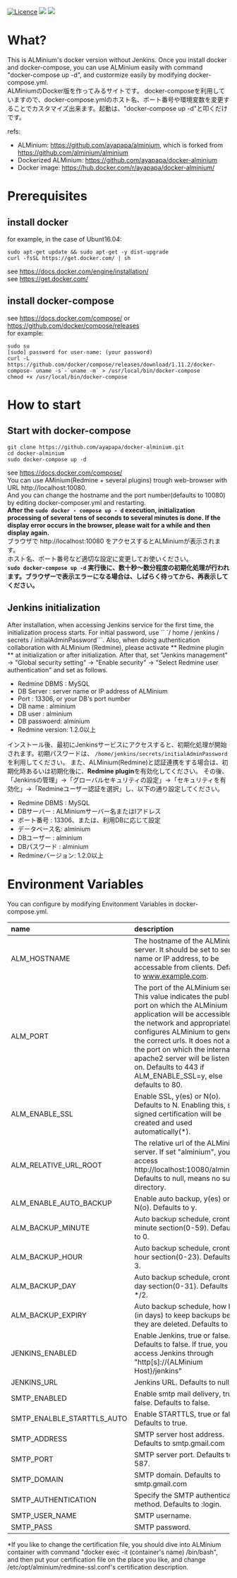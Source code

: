 
[![Licence](https://img.shields.io/npm/l/express.svg)](https://github.com/ayapapa/docker-alminium/edit/master/LICENSE)
[![](https://images.microbadger.com/badges/image/ayapapa/docker-alminium.svg)](https://microbadger.com/images/ayapapa/docker-alminium "Get your own image badge on microbadger.com")
[![](https://images.microbadger.com/badges/version/ayapapa/docker-alminium.svg)](https://microbadger.com/images/ayapapa/docker-alminium "Get your own version badge on microbadger.com")

# What?
This is ALMinium's docker version without Jenkins. Once you install docker and docker-compose, you can use ALMinium easily with command "docker-compose up -d", and custormize easily by modifying docker-compose.yml.  
ALMiniumのDocker版を作ってみるサイトです。
docker-composeを利用していますので、docker-compose.ymlのホスト名、ポート番号や環境変数を変更することでカスタマイズ出来ます。起動は、"docker-compose up -d"と叩くだけです。  

refs:  
* ALMinium: https://github.com/ayapapa/alminium, which is forked from https://github.com/alminium/alminium  
* Dockerized ALMinium: https://github.com/ayapapa/docker-alminium  
* Docker image: https://hub.docker.com/r/ayapapa/docker-alminium/  

# Prerequisites
## install docker
for example, in the case of Ubunt16.04:
```shell
sudo apt-get update && sudo apt-get -y dist-upgrade
curl -fsSL https://get.docker.com/ | sh
```
see https://docs.docker.com/engine/installation/   
see https://get.docker.com/

## install docker-compose
see https://docs.docker.com/compose/  or https://github.com/docker/compose/releases  
for example:
```shell
sudo su
[sudo] password for user-name: (your password)
curl -L https://github.com/docker/compose/releases/download/1.11.2/docker-compose-`uname -s`-`uname -m` > /usr/local/bin/docker-compose
chmod +x /usr/local/bin/docker-compose
```

# How to start  
## Start with docker-compose
```shell
git clone https://github.com/ayapapa/docker-alminium.git  
cd docker-alminium  
sudo docker-compose up -d  
```
see https://docs.docker.com/compose/  
You can use AMinium(Redmine + several plugins) trough web-browser with URL http://localhost:10080.  
And you can change the hostname and the port number(defaults to 10080) by editing docker-composer.yml and restarting.  
**After the ```sudo docker - compose up - d``` execution, initialization processing of several tens of seconds to several minutes is done. If the display error occurs in the browser, please wait for a while and then display again.**  
ブラウザで http://localhost:10080 をアクセスするとALMiniumが表示されます。  
ホスト名、ポート番号など適切な設定に変更してお使いください。  
**```sudo docker-compose up -d``` 実行後に、数十秒～数分程度の初期化処理が行われます。ブラウザーで表示エラーになる場合は、しばらく待ってから、再表示してください。**

## Jenkins initialization
After installation, when accessing Jenkins service for the first time, the initialization process starts. For initial password, use `` `/ home / jenkins / secrets / initialAdminPassword```.
Also, when doing authentication collaboration with ALMinium (Redmine), please activate ** Redmine plugin ** at initialization or after initialization.
After that, set "Jenkins management" → "Global security setting" → "Enable security" → "Select Redmine user authentication" and set as follows.
* Redmine DBMS	: MySQL
* DB Server	: server name or IP address of ALMinium
* Port	    : 13306, or your DB's port number
* DB name   : alminium
* DB user	  : alminium
* DB passwoerd: alminium
* Redmine version: 1.2.0以上

インストール後、最初にJenkinsサービスにアクセスすると、初期化処理が開始されます。初期パスワードは、 ```/home/jenkins/secrets/initialAdminPassword``` を利用してください。
また、ALMinium(Redmine)と認証連携をする場合は、初期化時あるいは初期化後に、**Redmine plugin**を有効化してください。
その後、「Jenkinsの管理」→「グローバルセキュリティの設定」→「セキュリティを有効化」→「Redmineユーザー認証を選択」し、以下の通り設定してください。

* Redmine DBMS	: MySQL
* DBサーバー	: ALMiniumサーバー名またはIアドレス
* ポート番号	  : 13306、または、利用DBに応じて設定
* データベース名: alminium
* DBユーザー	: alminium
* DBパスワード	: alminium
* Redmineバージョン: 1.2.0以上

# Environment Variables  
You can configure by modifying Envitonment Variables in docker-compose.yml.  

| name | description |
|:-----|:------------|
| ALM_HOSTNAME | The hostname of the ALMinium server. It should be set to server name or IP address, to be accessable from clients. Defaults to www.example.com. |
| ALM_PORT | The port of the ALMinium server. This value indicates the public port on which the ALMinium application will be accessible on the network and appropriately configures ALMinium to generate the correct urls. It does not affect the port on which the internal apache2 server will be listening on. Defaults to 443 if ALM_ENABLE_SSL=y, else defaults to 80. |
| ALM_ENABLE_SSL | Enable SSL, y(es) or N(o). Defaults to N. Enabling this, self-signed certification will be created and used automatically(*). |
| ALM_RELATIVE_URL_ROOT | The relative url of the ALMinium server. If set "alminium", you can access http://localhost:10080/alminium/. Defaults to null, means no sub-directory. |
| ALM_ENABLE_AUTO_BACKUP | Enable auto backup, y(es) or N(o). Defaults to y. | 
| ALM_BACKUP_MINUTE | Auto backup schedule, crontab minute section(0-59). Defaults to 0. |
| ALM_BACKUP_HOUR   | Auto backup schedule, crontab hour section(0-23). Defaults to 3. |
| ALM_BACKUP_DAY    | Auto backup schedule, crontab day section(0-31). Defaults to */2. |
| ALM_BACKUP_EXPIRY | Auto backup schedule, how long (in days) to keep backups before they are deleted. Defaults to 14. |
| JENKINS_ENABLED | Enable Jenkins, true or false. Defaults to false. If true, you can access Jenkins through "http[s]://{ALMinium Host}/jenkins" |
| JENKINS_URL | Jenkins URL. Defaults to null. |
| SMTP_ENABLED | Enable smtp mail delivery, true or false. Defaults to false. |
| SMTP_ENALBLE_STARTTLS_AUTO | Enable STARTTLS, true or false. Defaults to true. |
| SMTP_ADDRESS | SMTP server host address. Defaults to smtp.gmail.com |
| SMTP_PORT    | SMTP server port. Defaults to 587. |
| SMTP_DOMAIN  | SMTP domain. Defaults to smtp.gmail.com |
| SMTP_AUTHENTICATION | Specify the SMTP authentication method. Defaults to :login. |
| SMTP_USER_NAME | SMTP username. |
| SMTP_PASS      | SMTP password. |

*If you like to change the certification file, you should dive into ALMinium container with command "docker exec -it (container's name) /bin/bash", and then put your certification file on the place you like, and change /etc/opt/alminium/redmine-ssl.conf's certification description.

